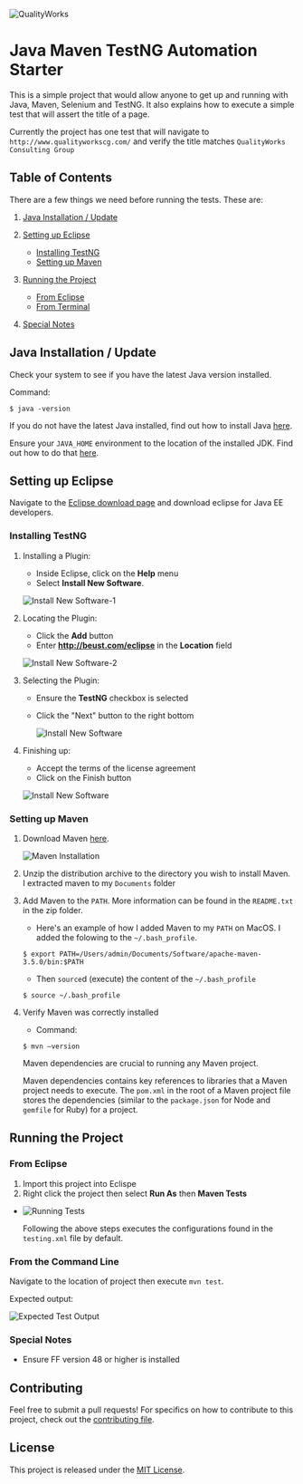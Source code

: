 
![QualityWorks](.README/logo.png)

# Java Maven TestNG Automation Starter

This is a simple project that would allow anyone to get up and running with Java, Maven, Selenium and TestNG. It also explains how to execute a simple test that will assert the title of a page.

Currently the project has one test that will navigate to `http://www.qualityworkscg.com/` and verify the title matches `QualityWorks Consulting Group`

## Table of Contents
There are a few things we need before running the tests. These are:

1. [Java Installation / Update](#installation)
1. [Setting up Eclipse](#eclipse-setup)
    
    *  [Installing TestNG](#eclipse-testng-installation)
    *  [Setting up Maven](#setting-up-maven)
1. [Running the Project](#running-the-project)
    
    * [From Eclipse](#from-eclipse)
    * [From Terminal](#from-command-line)
1. [Special Notes](#special-notes)


## <a id="eclipse-setup"></a>Java Installation / Update

Check your system to see if you have the latest Java version installed.
 
 Command:
 ```shell
$ java -version
```

If you do not have the latest Java installed, find out how to install Java [here](https://www.java.com/en/download/help/download_options.xml).

Ensure your `JAVA_HOME` environment to the location of the installed JDK. Find out how to do that [here](https://docs.oracle.com/cd/E19182-01/820-7851/inst_cli_jdk_javahome_t/).

##  <a id="installation"></a> Setting up Eclipse

Navigate to the [Eclipse download page](https://eclipse.org/downloads/) and download eclipse for Java EE developers.

### <a id="eclipse-testng-installation"></a> Installing TestNG

1. Installing a Plugin:
    * Inside Eclipse, click on the **Help** menu  
    * Select **Install New Software**.

    ![Install New Software-1](.README/install-new-software-eclipse-1.png)

1. Locating the Plugin:
    * Click the **Add** button
    * Enter **http://beust.com/eclipse** in the **Location** field

    ![Install New Software-2](.README/install-new-software-eclipse-2.png)

1. Selecting the Plugin:
    * Ensure the **TestNG** checkbox is selected
    * Click the "Next" button to the right bottom

      ![Install New Software](.README/install-new-software-eclipse-3.png)


1. Finishing up:
    * Accept the terms of the license agreement
    * Click on the Finish button

    ![Install New Software](.README/install-new-software-eclipse-4.png)

### <a id="setting-up-maven"></a>Setting up Maven

1. Download Maven [here](https://maven.apache.org/download.cgi).

    ![Maven Installation](.README/maven-installation-1.png)

1. Unzip the distribution archive to the directory you wish to install Maven. I extracted maven to my `Documents` folder
  
1. Add Maven to the `PATH`. More information can be found in the `README.txt` in the zip folder.

    * Here's an example of how I added Maven to my `PATH` on MacOS.
    I added the folowing to the `~/.bash_profile`.

    ```shell
    $ export PATH=/Users/admin/Documents/Software/apache-maven-3.5.0/bin:$PATH

    ```
    * Then `source`d (execute) the content of the `~/.bash_profile`
      
    ``` shell 
    $ source ~/.bash_profile
    ```

1. Verify Maven was correctly installed

    * Command:

    ```shell
    $ mvn –version
    ```

    Maven dependencies are crucial to running any Maven project.
    
    Maven dependencies contains key references to libraries that a Maven project needs to execute. The `pom.xml` in the root of a Maven project file stores the dependencies (similar to the `package.json` for Node and `gemfile` for Ruby) for a project.

## <a id="running-the-project"></a> Running the Project

### <a id="from-eclipse"></a> From Eclipse

  1. Import this project into Eclispe
  1. Right click the project then select **Run As** then **Maven Tests**
  
  * ![Running Tests](.README/running-tests-1.png)

    Following the above steps executes the configurations found in the `testing.xml` file by default.

### <a id="from-command-line"></a> From the Command Line

Navigate to the location of project then execute `mvn test`.

Expected output:

![Expected Test Output](.README/expected-test-output.png)

### <a id="special-notes"></a> Special Notes

* Ensure FF version 48 or higher is installed

## Contributing
Feel free to submit a pull requests! For specifics on how to contribute to this project, check out the  [contributing file](CONTRIBUTING.md).

## License
This project is released under the [MIT License](LICENSE).
